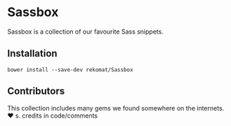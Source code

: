 # Sassbox

Sassbox is a collection of our favourite Sass snippets. 


## Installation

`bower install --save-dev rekomat/Sassbox`


## Contributors

This collection includes many gems we found somewhere on the internets. ❤︎ s. credits in code/comments
